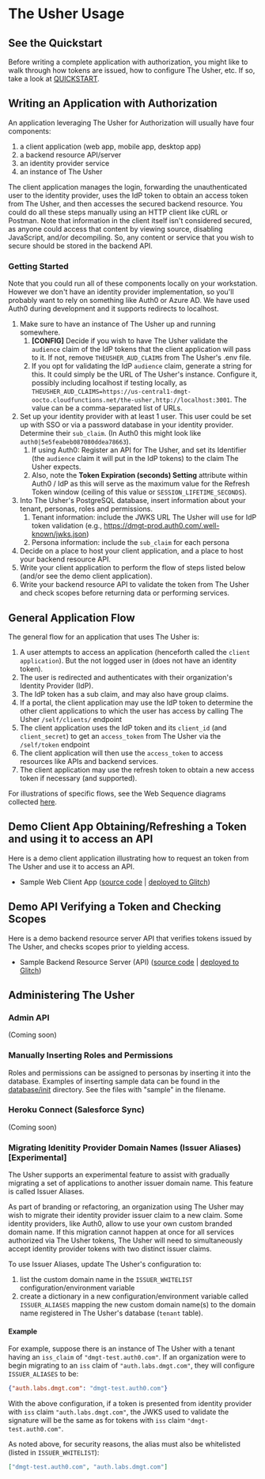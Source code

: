 # The Usher Usage

## See the Quickstart

Before writing a complete application with authorization, you might like to walk through how tokens are issued, how to configure The Usher, etc. If so, take a look at [QUICKSTART](./QUICKSTART.md).

## Writing an Application with Authorization

An application leveraging The Usher for Authorization will usually have four components:

1. a client application (web app, mobile app, desktop app)
1. a backend resource API/server
1. an identity provider service
1. an instance of The Usher

The client application manages the login, forwarding the unauthenticated user to the identity provider, uses the IdP token to obtain an access token from The Usher, and then accesses the secured backend resource.  You could do all these steps manually using an HTTP client like cURL or Postman.
Note that information in the client itself isn't considered secured, as anyone could access that content by viewing source, disabling JavaScript, and/or decompiling.  So, any content or service that you wish to secure should be stored in the backend API.

### Getting Started

Note that you could run all of these components locally on your workstation. However we don't have an identity provider implementation, so you'll probably want to rely on something like Auth0 or Azure AD. We have used Auth0 during development and it supports redirects to localhost.

1. Make sure to have an instance of The Usher up and running somewhere.
   1. **[CONFIG]** Decide if you wish to have The Usher validate the `audience` claim of the IdP tokens that the client application will pass to it.  If not, remove `THEUSHER_AUD_CLAIMS` from The Usher's .env file.
   1. If you opt for validating the IdP `audience` claim, generate a string for this. It could simply be the URL of The Usher's instance. Configure it, possibly including localhost if testing locally, as `THEUSHER_AUD_CLAIMS=https://us-central1-dmgt-oocto.cloudfunctions.net/the-usher,http://localhost:3001`. The value can be a comma-separated list of URLs.
1. Set up your identity provider with at least 1 user. This user could be set up with SSO or via a password database in your identity provider. Determine their `sub_claim`. (In Auth0 this might look like `auth0|5e5feabeb087080ddea78663`).
   1. If using Auth0: Register an API for The Usher, and set its Identifier (the `audience` claim it will put in the IdP tokens) to the claim The Usher expects.
   1. Also, note the **Token Expiration (seconds) Setting** attribute within Auth0 / IdP as this will serve as the maximum value for the Refresh Token window (ceiling of this value or `SESSION_LIFETIME_SECONDS`).
1. Into The Usher's PostgreSQL database, insert information about your tenant, personas, roles and permissions.
   1. Tenant information: include the JWKS URL The Usher will use for IdP token validation (e.g., <https://dmgt-prod.auth0.com/.well-known/jwks.json>)
   1. Persona information: include the `sub_claim` for each persona
1. Decide on a place to host your client application, and a place to host your backend resource API.
1. Write your client application to perform the flow of steps listed below (and/or see the demo client application).
1. Write your backend resource API to validate the token from The Usher and check scopes before returning data or performing services.

## General Application Flow

The general flow for an application that uses The Usher is:

1. A user attempts to access an application (henceforth called the `client application`). But the not logged user in (does not have an identity token).
1. The user is redirected and authenticates with their organization's Identity Provider (IdP).
1. The IdP token has a sub claim, and may also have group claims.
1. If a portal, the client application may use the IdP token to determine the other client applications to which the user has access by calling The Usher `/self/clients/` endpoint
1. The client application uses the IdP token and its `client_id` (and `client_secret`) to get an `access_token` from The Usher via the `/self/token` endpoint
1. The client application will then use the `access_token` to access resources like APIs and backend services.
1. The client application may use the refresh token to obtain a new access token if necessary (and supported).

For illustrations of specific flows, see the Web Sequence diagrams collected [here](../diagrams/).

## Demo Client App Obtaining/Refreshing a Token and using it to access an API

Here is a demo client application illustrating how to request an token from The Usher and use it to access an API.

* Sample Web Client App ([source code](https://github.com/DMGT-TECH/the-usher-democlient) |  [deployed to Glitch](https://glitch.com/~my-theusher-client))

## Demo API Verifying a Token and Checking Scopes

Here is a demo backend resource server API that verifies tokens issued by The Usher, and  checks scopes prior to yielding access.

* Sample Backend Resource Server (API) ([source code](https://github.com/DMGT-TECH/the-usher-demoresource) | [deployed to Glitch](https://glitch.com/~my-theusher-resourceserver))

## Administering The Usher

### Admin API

(Coming soon)

### Manually Inserting Roles and Permissions

Roles and permissions can be assigned to personas by inserting it into the database.  Examples of inserting sample data can be found in the [database/init](https://github.com/DMGT-TECH/the-usher-server/tree/master/database/init) directory.  See the files with "sample" in the filename.

### Heroku Connect (Salesforce Sync)

(Coming soon)

### Migrating Idenitity Provider Domain Names (Issuer Aliases) [Experimental]

The Usher supports an experimental feature to assist with gradually migrating a set of applications to another issuer domain name.  This feature is called Issuer Aliases.

As part of branding or refactoring, an organization using The Usher may wish to migrate their identity provider issuer claim to a new claim. Some identity providers, like Auth0, allow to use your own custom branded domain name. If this migration cannot happen at once for all services authorized via The Usher tokens, The Usher will need to simultaneously accept identity provider tokens with two distinct issuer claims.

To use Issuer Aliases, update The Usher's configuration to:

1. list the custom domain name in the `ISSUER_WHITELIST` configuration/environment variable
1. create a dictionary in a new configuration/environment variable called `ISSUER_ALIASES` mapping the new custom domain name(s) to the domain name registered in The Usher's database (`tenant` table).

#### Example

For example, suppose there is an instance of The Usher with a tenant having an `iss_claim` of `"dmgt-test.auth0.com"`. If an organization were to begin migrating to an `iss` claim of `"auth.labs.dmgt.com"`, they will configure `ISSUER_ALIASES` to be:

```json
{"auth.labs.dmgt.com": "dmgt-test.auth0.com"}
```

With the above configuration, if a token is presented from identity provider with `iss` claim `"auth.labs.dmgt.com"`, the JWKS used to validate the signature will be the same as for tokens with `iss` claim `"dmgt-test.auth0.com"`.

As noted above, for security reasons, the alias must also be whitelisted (listed in `ISSUER_WHITELIST`):

```json
["dmgt-test.auth0.com", "auth.labs.dmgt.com"]
```
